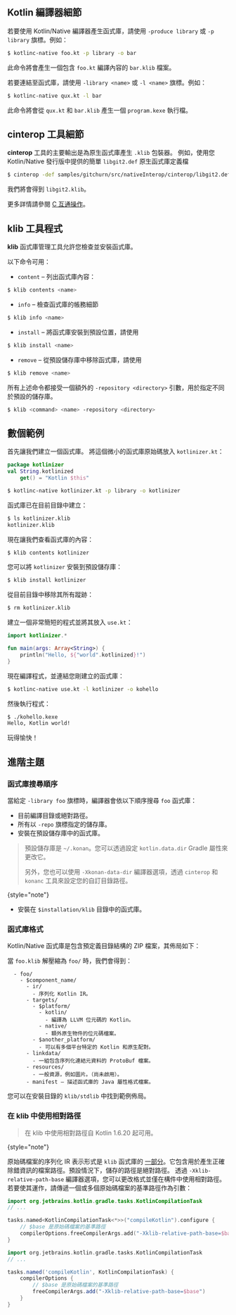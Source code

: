[//]: # (title: Kotlin/Native 函式庫)

## Kotlin 編譯器細節

若要使用 Kotlin/Native 編譯器產生函式庫，請使用 `-produce library` 或 `-p library` 旗標。例如：

```bash
$ kotlinc-native foo.kt -p library -o bar
```

此命令將會產生一個包含 `foo.kt` 編譯內容的 `bar.klib` 檔案。

若要連結至函式庫，請使用 `-library <name>` 或 `-l <name>` 旗標。例如：

```bash
$ kotlinc-native qux.kt -l bar
```

此命令將會從 `qux.kt` 和 `bar.klib` 產生一個 `program.kexe` 執行檔。

## cinterop 工具細節

**cinterop** 工具的主要輸出是為原生函式庫產生 `.klib` 包裝器。
例如，使用您 Kotlin/Native 發行版中提供的簡單 `libgit2.def` 原生函式庫定義檔

```bash
$ cinterop -def samples/gitchurn/src/nativeInterop/cinterop/libgit2.def -compiler-option -I/usr/local/include -o libgit2
```

我們將會得到 `libgit2.klib`。

更多詳情請參閱 [C 互通操作](native-c-interop.md)。

## klib 工具程式

**klib** 函式庫管理工具允許您檢查並安裝函式庫。

以下命令可用：

*   `content` – 列出函式庫內容：

  ```bash
  $ klib contents <name>
  ```

*   `info` – 檢查函式庫的帳務細節

  ```bash
  $ klib info <name>
  ```

*   `install` – 將函式庫安裝到預設位置，請使用

  ```bash
  $ klib install <name>
  ```

*   `remove` – 從預設儲存庫中移除函式庫，請使用

  ```bash
  $ klib remove <name>
  ```

所有上述命令都接受一個額外的 `-repository <directory>` 引數，用於指定不同於預設的儲存庫。

```bash
$ klib <command> <name> -repository <directory>
```

## 數個範例

首先讓我們建立一個函式庫。
將這個微小的函式庫原始碼放入 `kotlinizer.kt`：

```kotlin
package kotlinizer
val String.kotlinized
    get() = "Kotlin $this"
```

```bash
$ kotlinc-native kotlinizer.kt -p library -o kotlinizer
```

函式庫已在目前目錄中建立：

```bash
$ ls kotlinizer.klib
kotlinizer.klib
```

現在讓我們查看函式庫的內容：

```bash
$ klib contents kotlinizer
```

您可以將 `kotlinizer` 安裝到預設儲存庫：

```bash
$ klib install kotlinizer
```

從目前目錄中移除其所有蹤跡：

```bash
$ rm kotlinizer.klib
```

建立一個非常簡短的程式並將其放入 `use.kt`：

```kotlin
import kotlinizer.*

fun main(args: Array<String>) {
    println("Hello, ${"world".kotlinized}!")
}
```

現在編譯程式，並連結您剛建立的函式庫：

```bash
$ kotlinc-native use.kt -l kotlinizer -o kohello
```

然後執行程式：

```bash
$ ./kohello.kexe
Hello, Kotlin world!
```

玩得愉快！

## 進階主題

### 函式庫搜尋順序

當給定 `-library foo` 旗標時，編譯器會依以下順序搜尋 `foo` 函式庫：

*   目前編譯目錄或絕對路徑。
*   所有以 `-repo` 旗標指定的儲存庫。
*   安裝在預設儲存庫中的函式庫。

   > 預設儲存庫是 `~/.konan`。您可以透過設定 `kotlin.data.dir` Gradle 屬性來更改它。
   >
   > 另外，您也可以使用 `-Xkonan-data-dir` 編譯器選項，透過 `cinterop` 和 `konanc` 工具來設定您的自訂目錄路徑。
   >
   {style="note"}

*   安裝在 `$installation/klib` 目錄中的函式庫。

### 函式庫格式

Kotlin/Native 函式庫是包含預定義目錄結構的 ZIP 檔案，其佈局如下：

當 `foo.klib` 解壓縮為 `foo/` 時，我們會得到：

```text
  - foo/
    - $component_name/
      - ir/
        - 序列化 Kotlin IR。
      - targets/
        - $platform/
          - kotlin/
            - 編譯為 LLVM 位元碼的 Kotlin。
          - native/
            - 額外原生物件的位元碼檔案。
        - $another_platform/
          - 可以有多個平台特定的 Kotlin 和原生配對。
      - linkdata/
        - 一組包含序列化連結元資料的 ProtoBuf 檔案。
      - resources/
        - 一般資源，例如圖片。（尚未啟用）。
      - manifest – 描述函式庫的 Java 屬性格式檔案。
```

您可以在安裝目錄的 `klib/stdlib` 中找到範例佈局。

### 在 klib 中使用相對路徑

> 在 klib 中使用相對路徑自 Kotlin 1.6.20 起可用。
>
{style="note"}

原始碼檔案的序列化 IR 表示形式是 `klib` 函式庫的 [一部分](#library-format)。它包含用於產生正確除錯資訊的檔案路徑。預設情況下，儲存的路徑是絕對路徑。
透過 `-Xklib-relative-path-base` 編譯器選項，您可以更改格式並僅在構件中使用相對路徑。若要使其運作，請傳遞一個或多個原始碼檔案的基準路徑作為引數：

<tabs group="build-script">
<tab title="Kotlin" group-key="kotlin">

```kotlin
import org.jetbrains.kotlin.gradle.tasks.KotlinCompilationTask
// ...

tasks.named<KotlinCompilationTask<*>>("compileKotlin").configure {
    // $base 是原始碼檔案的基準路徑
    compilerOptions.freeCompilerArgs.add("-Xklib-relative-path-base=$base")
}
```

</tab>
<tab title="Groovy" group-key="groovy">

```groovy
import org.jetbrains.kotlin.gradle.tasks.KotlinCompilationTask
// ...

tasks.named('compileKotlin', KotlinCompilationTask) {
    compilerOptions {
        // $base 是原始碼檔案的基準路徑
        freeCompilerArgs.add("-Xklib-relative-path-base=$base")
    }
}
```

</tab>
</tabs>